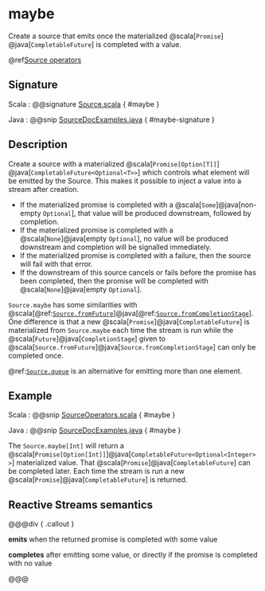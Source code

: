 # maybe

Create a source that emits once the materialized @scala[`Promise`] @java[`CompletableFuture`] is completed with a value.

@ref[Source operators](../index.md#source-operators)

## Signature

Scala
 :   @@signature [Source.scala](/akka-stream/src/main/scala/akka/stream/scaladsl/Source.scala) { #maybe }

Java
:   @@snip [SourceDocExamples.java](/akka-docs/src/test/java/jdocs/stream/operators/SourceDocExamples.java) { #maybe-signature }

## Description

Create a source with a materialized @scala[`Promise[Option[T]]`] @java[`CompletableFuture<Optional<T>>`] which
controls what element will be emitted by the Source. This makes it possible to inject a value into a stream
after creation.

* If the materialized promise is completed with a @scala[`Some`]@java[non-empty `Optional`],
  that value will be produced downstream, followed by completion.
* If the materialized promise is completed with a @scala[`None`]@java[empty `Optional`],
  no value will be produced downstream and completion will be signalled immediately.
* If the materialized promise is completed with a failure, then the source will fail with that error.
* If the downstream of this source cancels or fails before the promise has been completed, then the promise will be completed
  with @scala[`None`]@java[empty `Optional`].

`Source.maybe` has some similarities with @scala[@ref:[`Source.fromFuture`](fromFuture.md)]@java[@ref:[`Source.fromCompletionStage`](fromCompletionStage.md)].
One difference is that a new @scala[`Promise`]@java[`CompletableFuture`] is materialized from `Source.maybe` each time
the stream is run while the @scala[`Future`]@java[`CompletionStage`] given to 
@scala[`Source.fromFuture`]@java[`Source.fromCompletionStage`] can only be completed once.

@ref:[`Source.queue`](queue.md) is an alternative for emitting more than one element. 

## Example

Scala
:   @@snip [SourceOperators.scala](/akka-docs/src/test/scala/docs/stream/operators/SourceOperators.scala) { #maybe }

Java
:   @@snip [SourceDocExamples.java](/akka-docs/src/test/java/jdocs/stream/operators/SourceDocExamples.java) { #maybe }

The `Source.maybe[Int]` will return a @scala[`Promise[Option[Int]]`]@java[`CompletableFuture<Optional<Integer>>`]
materialized value. That @scala[`Promise`]@java[`CompletableFuture`] can be completed later. Each time the stream
is run a new @scala[`Promise`]@java[`CompletableFuture`] is returned. 

## Reactive Streams semantics

@@@div { .callout }

**emits** when the returned promise is completed with some value

**completes** after emitting some value, or directly if the promise is completed with no value

@@@

